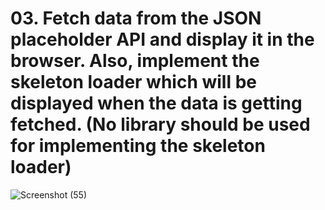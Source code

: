 # 03. Fetch data from the JSON placeholder API and display it in the browser. Also, implement the skeleton loader which will be displayed when the data is getting fetched. (No library should be used for implementing the skeleton loader)

![Screenshot (55)](https://github.com/shon-developer/PPT-AssignmentSubmission/assets/119747143/fc01cfb1-363d-4912-88b2-a249f808226d)
